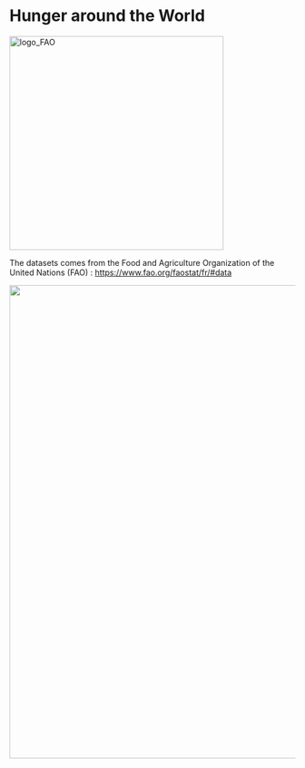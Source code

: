 # Hunger around the World

<img width="377" alt="logo_FAO" src="https://user-images.githubusercontent.com/67431758/229183405-38f276b9-ae44-478a-bbc8-608a2a85a84b.png">

The datasets comes from the Food and Agriculture Organization of the United Nations (FAO) : https://www.fao.org/faostat/fr/#data

<img width="834" alt="" src="https://user-images.githubusercontent.com/67431758/229211400-72aeeeb6-8f44-4c69-b48e-3e10f34ed61b.png">

